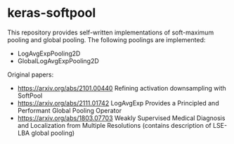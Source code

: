 # keras-softpool

This repository provides self-written implementations of soft-maximum pooling and global pooling.
The following poolings are implemented:

- LogAvgExpPooling2D
- GlobalLogAvgExpPooling2D

Original papers:

- https://arxiv.org/abs/2101.00440 Refining activation downsampling with SoftPool
- https://arxiv.org/abs/2111.01742 LogAvgExp Provides a Principled and Performant Global Pooling Operator
- https://arxiv.org/abs/1803.07703 Weakly Supervised Medical Diagnosis and Localization from Multiple Resolutions 
(contains description of LSE-LBA global pooling)
